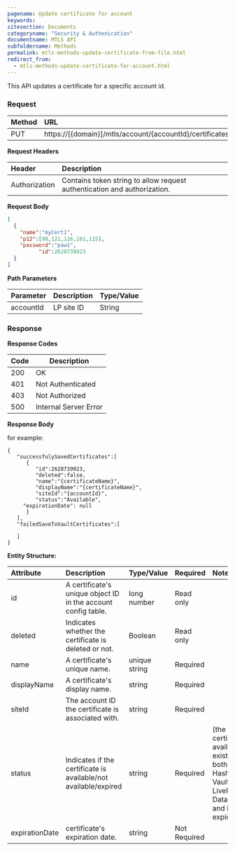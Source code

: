 ```yaml
---
pagename: Update certificate for account
keywords:
sitesection: Documents
categoryname: "Security & Authenication"
documentname: MTLS API
subfoldername: Methods
permalink: mtls-methods-update-certificate-from-file.html
redirect_from:
  - mtls-methods-update-certificate-for-account.html
---
```


This API updates a certificate for a specific account id.

### Request

 |Method|      URL|  
 |:--------  |:---  |
 |PUT|  https://[{domain}]/mtls/account/{accountId}/certificates |


**Request Headers**

 |Header         |Description  |
 |:------|        :--------  |
 |Authorization|    Contains token string to allow request authentication and authorization.  |

**Request Body**

```JSON
[
  {
  	"name":"myCert1",
  	"p12":[98,121,116,101,115],
  	"password":"paw1",
          "id":2628739923
  }
]
```

**Path Parameters**

|Parameter|  Description|  Type/Value |
|:------    |:--------    |:--------|
|accountId|  LP site ID |   String |

### Response

**Response Codes**

| Code | Description           |
|------|-----------------------|
| 200  | OK                    |
| 401  | Not Authenticated     |
| 403  | Not Authorized        |
| 500  | Internal Server Error |



**Response Body**

for example:

```
{  
   "successfulySavedCertificates":[  
      {  
         "id":2628739923,
         "deleted":false,
         "name":"{certificateName}",
         "displayName":"{certificateName}",
         "siteId":"{accountId}",
         "status":"Available",
	 "expirationDate": null
      }
   ],
   "failedSaveToVaultCertificates":[  

   ]
}
```


**Entity Structure:**

| Attribute | Description  | Type/Value | Required | Notes |
| :------   | :--------    | :-------- | :--- | :--- |
| id | A certificate's unique object ID in the account config table. | long number | Read only | |
| deleted   | Indicates whether the certificate is deleted or not. | Boolean | Read only | |
| name | A certificate's unique name. | unique string | Required | |
| displayName    | A certificate's display name.  | string | Required | |
| siteId | The account ID the certificate is associated with. | string | Required | |
| status | Indicates if the certificate is available/not available/expired | string | Required | (the certificate is available if it exists at both Hashicorp Vault and LivePerson's Data Base and if isn't expired)|
| expirationDate | certificate's expiration date. | string | Not Required | |
